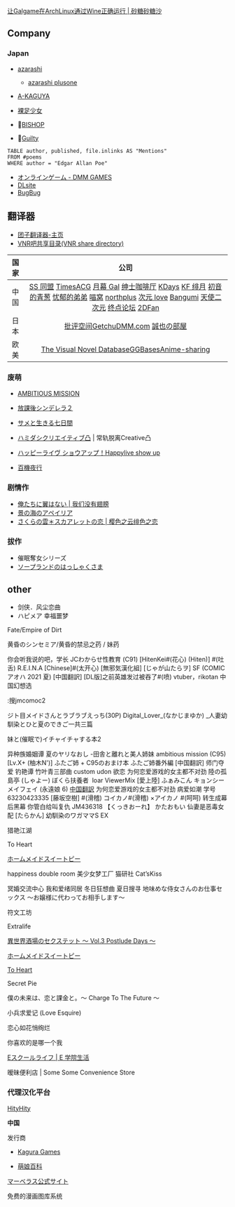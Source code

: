 

[让Galgame在ArchLinux通过Wine正确运行 | 砂糖砂糖沙](https://blacksand.top/2021/08/25/%E8%AE%A9Galgame%E5%9C%A8ArchLinux%E9%80%9A%E8%BF%87Wine%E6%AD%A3%E7%A1%AE%E8%BF%90%E8%A1%8C/#Wine%E7%9B%B8%E5%85%B3%E8%BF%90%E8%A1%8C%E5%BA%93%E9%85%8D%E7%BD%AE)
## Company

### Japan

- [azarashi](http://azarashi-soft.nexton-net.jp/top.html)
	- [azarashi plusone](http://azarashi-soft-plusone.nexton-net.jp/top.html)
- [A-KAGUYA](http://www.a-kaguya.com/top.html)
- [裸足少女](https://hadashi.product.co.jp/main.html)

- 🔞[BISHOP](http://www.bishop.jp/top.html)
- 🔞[Guilty](http://www.guilty-soft.com/)


```dataview
TABLE author, published, file.inlinks AS "Mentions"
FROM #poems
WHERE author = "Edgar Allan Poe"
```

- [オンラインゲーム - DMM GAMES](https://games.dmm.com/)
-  [DLsite](https://www.dlsite.com) 
- [BugBug](https://bugbug.news/)


## 翻译器

- [团子翻译器-主页](https://translator.dango.cloud/)
- [VNR吧共享目录(VNR share directory)](http://vnr-file.ysepan.com/)

 

| 国家 |                                                                                                                                                                                                                                                                       公司                                                                                                                                                                                                                                                                       |
|:----:|:------------------------------------------------------------------------------------------------------------------------------------------------------------------------------------------------------------------------------------------------------------------------------------------------------------------------------------------------------------------------------------------------------------------------------------------------------------------------------------------------------------------------------------------------:|
| 中国 | [SS 同盟](https://sstm.moe/) [TimesACG](https://www.acg23.com/) [月幕 Gal](https://www.ymgal.com/) [绅士咖啡厅](https://sskft.xyz) [KDays](https://bbs2.kdays.net/) [KF 绯月](https://bbs.kfpromax.com/index.php) [初音的青葱](https://www.yngal.com/) [忧郁的弟弟](https://www.okloli.com) [喵窝](https://www.nyavoo.com/) [northplus](https://bbs.imoutolove.me/) [次元 love](https://www.ciyuanlove.com/) [Bangumi](https://bangumi.tv/) [天使二次元](https://www.tianshi2.cc/) [终点论坛](https://bbs.zdfx.net/) [2DFan](https://galge.fun/) |
| 日本 |                                                                                                                                                                                             [批评空间](http://erogamescape.dyndns.org/)[Getchu](http://www.getchu.com/top.html)[DMM.com](https://www.dmm.com/) [誠也の部屋](https://seiya-saiga.com)                                                                                                                                                                                             |
| 欧美 |                                                                                                                                                                                                         [The Visual Novel Database](https://vndb.org/)[GGBases](https://ggbases.dlgal.com/)[Anime-sharing](http://www.anime-sharing.com)                                                                                                                                                                                                         |


### 废萌

- [AMBITIOUS MISSION](http://sagapla.net/works/ambitious/index.html#top)
- [放課後シンデレラ２](https://www.hook-net.jp/houkago2/)
- [サメと生きる七日間](https://www.cuffs.co.jp/products/samenana/)
- [ハミダシクリエイティブ凸](https://madosoft.net/totsu/) | 常轨脱离Creative凸
- [ハッピーライヴ ショウアップ！Happylive show up](http://www.favo-soft.jp/soft/product/happylive_showup/index.html)

- [百機夜行](http://tech-gj.jp/products/hyakki/)

### 剧情作

- [俺たちに翼はない | 我们没有翅膀 ](https://www.marv.jp/special/oretsuba/)
- [景の海のアペイリア](http://www.silkysplus.jp/game/apeiria/index.html)
- [さくらの雲＊スカアレットの恋 | 樱色之云绯色之恋](https://cabbage-soft.com/products/scarlet/)

### 拔作

- 催眠奪女シリーズ
- [ソープランドのはっしゃくさま](http://www.hendingerg.com/products/hassyakusama/index.html)


## other

- 剑侠．风尘恋曲
- ハピメア 幸福噩梦

Fate/Empire of Dirt

黄昏のシンセミア/黄昏的禁忌之药 / 妹药

你会听我说的吧，学长
JCわからせ性教育
(C91) [HitenKei#(花心)  (Hiten)] #(吐舌) R.E.I.N.A [Chinese]#(太开心)  [無邪気漢化組]
[じゃが山たらヲ] SF (COMIC アオハ 2021 夏) [中国翻訳] [DL版]之前英雄发过被吞了#(喷)
vtuber，rikotan
中国幻想选

:搜jmcomoc2

ジト目メイドさんとラブラブえっち(30P)
Digital_Lover_(なかじまゆか) _人妻幼馴染とひと夏のできご一共三篇

妹と(催眠で)イチャイチャする本2​

异种族婚姻谭
夏のヤリなおし -田舎と離れと美人姉妹
ambitious mission
(C95) [Lv.X+ (柚木N')] ふたご姉 + C95のおまけ本 ふたご姉番外編 [中国翻訳]
师门夺爱
钓艳谭
竹叶青三部曲
custom udon
欲恋
为何恋爱游戏的女主都不对劲
陸の孤島亭 (しゃよー)
ぼく​ら扶養者 ​
loar ViewerMix
[愛上陸] ふぁみこん 
キョンシーメイフェイ (永遠娘 6) [中国翻訳](32P)
为何恋爱游戏的女主都不对劲
病爱如潮
学号 63230423335
[藤坂空樹] #(滑稽) コイカノ#(滑稽) ×アイカノ #(呵呵) 
转生成幕后黑幕
你管白给叫复仇
JM436318
【​くっきおー​れ】 かたおもい ​
仙妻是恶毒女配
[たらかん] 幼馴染のワガママS EX

猎艳江湖


To Heart

[ホームメイドスイートピー](http://www.silkysconnect.jp/homemaid/index.html)

happiness double room
美少女梦工厂
猫研社 Cat’sKiss

冥婚交流中心
我和爱绪同居
冬日狂想曲
夏日搜寻
地味めな侍女さんのお仕事セックス ～お嬢様に代わってお相手します～

符文工坊

Extralife

[異世界酒場のセクステット ～ Vol.3 Postlude Days ～](https://galge.fun/subjects/9622)

[ホームメイドスイートピー](http://silkysconnect.jp/homemaid/index.html)

[To Heart](https://zh.moegirl.org.cn/ToHeart)

Secret Pie

僕の未来は、恋と課金と。～ Charge To The Future ～

小兵求爱记 (Love Esquire)

恋心如花悄绚烂

你喜欢的是哪一个我

[Eスクールライフ | E 学院生活](http://www.hook-net.jp/eschoollife/)

暧昧便利店 | Some Some Convenience Store

### 代理汉化平台

[HityHity](https://www.hityhity.com/)


**中国**

发行商

- [Kagura Games](https://www.kaguragames.com/)

- [萌娘百科](https://zh.moegirl.org.cn/)


[マーベラス公式サイト](https://www.marv.jp/)

免费的漫画图库系统



